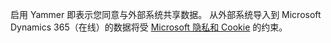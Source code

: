 启用 Yammer 即表示您同意与外部系统共享数据。 从外部系统导入到 Microsoft Dynamics 365（在线）的数据将受 [Microsoft 隐私和 Cookie](http://go.microsoft.com/fwlink/p/?LinkID=521839) 的约束。
